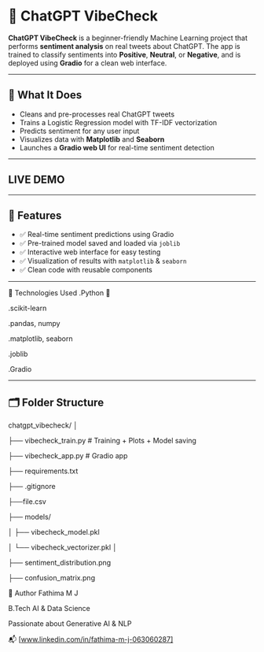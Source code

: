 # 🧠 ChatGPT VibeCheck

**ChatGPT VibeCheck** is a beginner-friendly Machine Learning project that performs **sentiment analysis** on real tweets about ChatGPT. The app is trained to classify sentiments into **Positive**, **Neutral**, or **Negative**, and is deployed using **Gradio** for a clean web interface.

---

## 📌 What It Does

- Cleans and pre-processes real ChatGPT tweets
- Trains a Logistic Regression model with TF-IDF vectorization
- Predicts sentiment for any user input
- Visualizes data with **Matplotlib** and **Seaborn**
- Launches a **Gradio web UI** for real-time sentiment detection

---
## LIVE DEMO


---

## 🧪 Features

- ✅ Real-time sentiment predictions using Gradio
- ✅ Pre-trained model saved and loaded via `joblib`
- ✅ Interactive web interface for easy testing
- ✅ Visualization of results with `matplotlib` & `seaborn`
- ✅ Clean code with reusable components

---
🧠 Technologies Used
.Python 🐍

.scikit-learn

.pandas, numpy

.matplotlib, seaborn

.joblib

.Gradio

---

## 🗂 Folder Structure
chatgpt_vibecheck/
│

├── vibecheck_train.py # Training + Plots + Model saving

├── vibecheck_app.py # Gradio app

├── requirements.txt

├── .gitignore

├──file.csv

├── models/

│ ├── vibecheck_model.pkl

│ └── vibecheck_vectorizer.pkl
│

├── sentiment_distribution.png

├── confusion_matrix.png

👤 Author
Fathima M J

B.Tech AI & Data Science

Passionate about Generative AI & NLP

📬 [www.linkedin.com/in/fathima-m-j-063060287]
